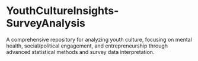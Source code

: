 # YouthCultureInsights-SurveyAnalysis
A comprehensive repository for analyzing youth culture, focusing on mental health, social/political engagement, and entrepreneurship through advanced statistical methods and survey data interpretation.
